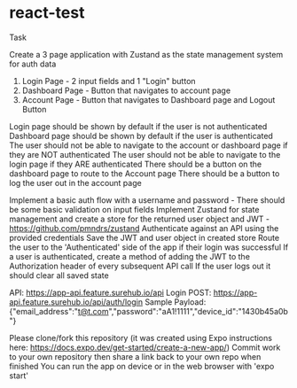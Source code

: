 # react-test

Task

Create a 3 page application with Zustand as the state management system for auth data

1) Login Page - 2 input fields and 1 "Login" button
2) Dashboard Page - Button that navigates to account page
3) Account Page - Button that navigates to Dashboard page and Logout Button

Login page should be shown by default if the user is not authenticated
Dashboard page should be shown by default if the user is authenticated
The user should not be able to navigate to the account or dashboard page if they are NOT authenticated
The user should not be able to navigate to the login page if they ARE authenticated
There should be a button on the dashboard page to route to the Account page
There should be a button to log the user out in the account page

Implement a basic auth flow with a username and password - There should be some basic validation on input fields
Implement Zustand for state management and create a store for the returned user object and JWT - https://github.com/pmndrs/zustand
Authenticate against an API using the provided credentials
Save the JWT and user object in created store
Route the user to the 'Authenticated' side of the app if their login was successful
If a user is authenticated, create a method of adding the JWT to the Authorization header of every subsequent API call
If the user logs out it should clear all saved state

API: https://app-api.feature.surehub.io/api
Login POST: https://app-api.feature.surehub.io/api/auth/login
Sample Payload: {"email_address":"t@t.com","password":"aA1!1111","device_id":"1430b45a0b"}


Please clone/fork this repository (it was created using Expo instructions here: https://docs.expo.dev/get-started/create-a-new-app/)
Commit work to your own repository then share a link back to your own repo when finished
You can run the app on device or in the web browser with 'expo start' 
